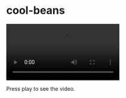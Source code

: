 # cool-beans

![](https://github.com/liumaize/liumaize.github.io/raw/main/assets/SampleVideo_1280x720_1mb.mp4)

Press play to see the video.
